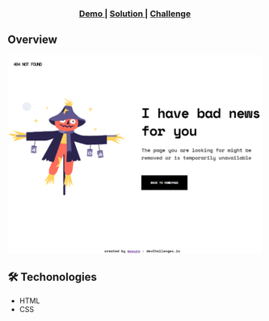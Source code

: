 <!-- Please update value in the {}  -->

<div align="center">
  <h3>
    <a href="https://challenge-page-404.surge.sh">
      Demo
    </a>
    <span> | </span>
    <a href="https://github.com/moouro/devChallenges/tree/main/projects/404-page">
      Solution
    </a>
    <span> | </span>
    <a href="https://devchallenges.io/challenges/wBunSb7FPrIepJZAg0sY">
      Challenge
    </a>
  </h3>
</div>

## Overview

![screenshot](https://github.com/moouro/devChallenges/blob/main/projects/404-page/img/img01.png?raw=true)

## 🛠 Techonologies

- HTML
- CSS
